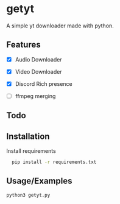 # getyt

A simple yt downloader made with python.

## Features

- [x] Audio Downloader

- [x] Video Downloader

- [x] Discord Rich presence

- [ ] ffmpeg merging

## Todo

## Installation

Install requirements

```bash
  pip install -r requirements.txt
```

## Usage/Examples

```python
python3 getyt.py
```
